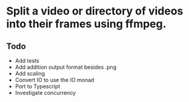# Split a video or directory of videos into their frames using ffmpeg.

## Todo

- Add tests
- Add addition output format besides .png
- Add scaling
- Convert IO to use the IO monad
- Port to Typescript
- Investigate concurrency
